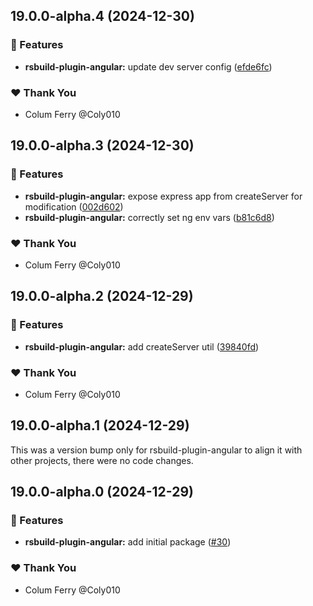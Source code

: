 ## 19.0.0-alpha.4 (2024-12-30)

### 🚀 Features

- **rsbuild-plugin-angular:** update dev server config ([efde6fc](https://github.com/Coly010/ng-rspack-build/commit/efde6fc))

### ❤️ Thank You

- Colum Ferry @Coly010

## 19.0.0-alpha.3 (2024-12-30)

### 🚀 Features

- **rsbuild-plugin-angular:** expose express app from createServer for modification ([002d602](https://github.com/Coly010/ng-rspack-build/commit/002d602))
- **rsbuild-plugin-angular:** correctly set ng env vars ([b81c6d8](https://github.com/Coly010/ng-rspack-build/commit/b81c6d8))

### ❤️ Thank You

- Colum Ferry @Coly010

## 19.0.0-alpha.2 (2024-12-29)

### 🚀 Features

- **rsbuild-plugin-angular:** add createServer util ([39840fd](https://github.com/Coly010/ng-rspack-build/commit/39840fd))

### ❤️ Thank You

- Colum Ferry @Coly010

## 19.0.0-alpha.1 (2024-12-29)

This was a version bump only for rsbuild-plugin-angular to align it with other projects, there were no code changes.

## 19.0.0-alpha.0 (2024-12-29)

### 🚀 Features

- **rsbuild-plugin-angular:** add initial package ([#30](https://github.com/Coly010/ng-rspack-build/pull/30))

### ❤️ Thank You

- Colum Ferry @Coly010
